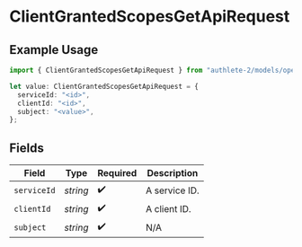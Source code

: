 # ClientGrantedScopesGetApiRequest

## Example Usage

```typescript
import { ClientGrantedScopesGetApiRequest } from "authlete-2/models/operations";

let value: ClientGrantedScopesGetApiRequest = {
  serviceId: "<id>",
  clientId: "<id>",
  subject: "<value>",
};
```

## Fields

| Field              | Type               | Required           | Description        |
| ------------------ | ------------------ | ------------------ | ------------------ |
| `serviceId`        | *string*           | :heavy_check_mark: | A service ID.      |
| `clientId`         | *string*           | :heavy_check_mark: | A client ID.<br/>  |
| `subject`          | *string*           | :heavy_check_mark: | N/A                |